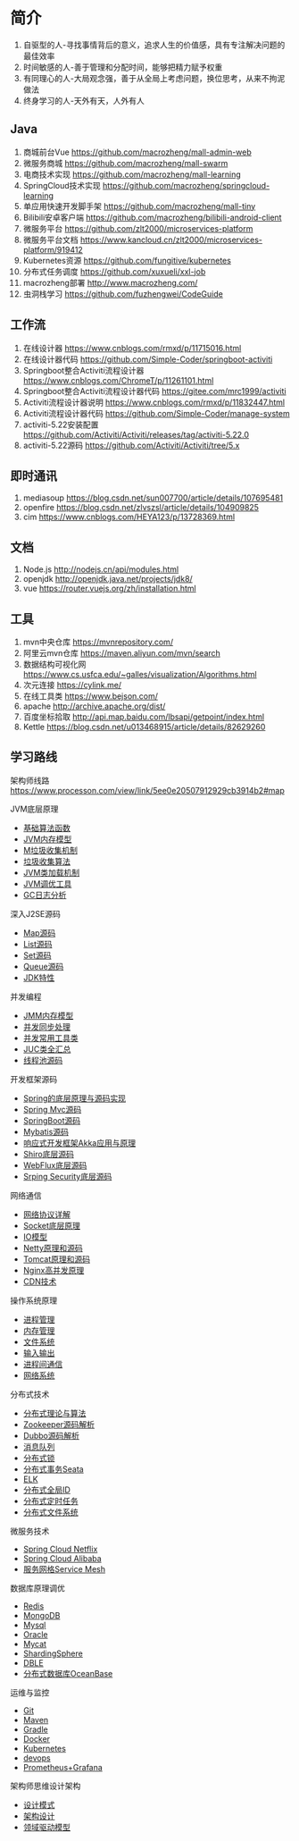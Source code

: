 # 简介
1. 自驱型的人-寻找事情背后的意义，追求人生的价值感，具有专注解决问题的最佳效率
2. 时间敏感的人-善于管理和分配时间，能够把精力赋予权重
3. 有同理心的人-大局观念强，善于从全局上考虑问题，换位思考，从来不拘泥做法
4. 终身学习的人-天外有天，人外有人

## Java
1. 商城前台Vue https://github.com/macrozheng/mall-admin-web
2. 微服务商城 https://github.com/macrozheng/mall-swarm
3. 电商技术实现 https://github.com/macrozheng/mall-learning
4. SpringCloud技术实现 https://github.com/macrozheng/springcloud-learning
5. 单应用快速开发脚手架 https://github.com/macrozheng/mall-tiny
6. Bilibili安卓客户端 https://github.com/macrozheng/bilibili-android-client
7. 微服务平台 https://github.com/zlt2000/microservices-platform
7. 微服务平台文档 https://www.kancloud.cn/zlt2000/microservices-platform/919412
8. Kubernetes资源 https://github.com/fungitive/kubernetes
9. 分布式任务调度 https://github.com/xuxueli/xxl-job
10. macrozheng部署 http://www.macrozheng.com/
11. 虫洞栈学习 https://github.com/fuzhengwei/CodeGuide

## 工作流
1. 在线设计器 https://www.cnblogs.com/rmxd/p/11715016.html
2. 在线设计器代码 https://github.com/Simple-Coder/springboot-activiti
3. Springboot整合Activiti流程设计器 https://www.cnblogs.com/ChromeT/p/11261101.html
4. Springboot整合Activiti流程设计器代码 https://gitee.com/mrc1999/activiti
5. Activiti流程设计器说明 https://www.cnblogs.com/rmxd/p/11832447.html
6. Activiti流程设计器代码 https://github.com/Simple-Coder/manage-system
7. activiti-5.22安装配置 https://github.com/Activiti/Activiti/releases/tag/activiti-5.22.0
8. activiti-5.22源码 https://github.com/Activiti/Activiti/tree/5.x

## 即时通讯
1. mediasoup https://blog.csdn.net/sun007700/article/details/107695481
2. openfire https://blog.csdn.net/zlvszsl/article/details/104909825
3. cim https://www.cnblogs.com/HEYA123/p/13728369.html

## 文档
1. Node.js http://nodejs.cn/api/modules.html
2. openjdk http://openjdk.java.net/projects/jdk8/
3. vue https://router.vuejs.org/zh/installation.html


## 工具
1. mvn中央仓库 https://mvnrepository.com/
2. 阿里云mvn仓库 https://maven.aliyun.com/mvn/search
3. 数据结构可视化网 https://www.cs.usfca.edu/~galles/visualization/Algorithms.html
4. 次元连接 https://cylink.me/
5. 在线工具类 https://www.bejson.com/
6. apache http://archive.apache.org/dist/
7. 百度坐标拾取 http://api.map.baidu.com/lbsapi/getpoint/index.html
8. Kettle https://blog.csdn.net/u013468915/article/details/82629260


## 学习路线
架构师线路 https://www.processon.com/view/link/5ee0e20507912929cb3914b2#map

JVM底层原理
 * [基础算法函数](/share/jvm/function.md)
 * [JVM内存模型](/share/jvm/index.md?id=_1-jvm内存模型)
 * [M垃圾收集机制](/share/jvm/index.md?id=_2-垃圾收集机制详解)
 * [垃圾收集算法](/share/jvm/index.md?id=_3-垃圾收集算法详解)
 * [JVM类加载机制](/share/jvm/index.md?id=_4-jvm类加载机制)
 * [JVM调优工具](/share/jvm/index.md?id=_5-jvm调优工具)
 * [GC日志分析](/share/jvm/index.md?id=_6-gc日志分析)

深入J2SE源码
 * [Map源码](/share/j2se/map)
 * [List源码](/share/j2se/list)
 * [Set源码](/share/j2se/set)
 * [Queue源码](/share/j2se/queue)
 * [JDK特性](/share/j2se/jdk)

并发编程
 * [JMM内存模型](/share/concurrent/jmm)
 * [并发同步处理](/share/concurrent/synchronized)
 * [并发常用工具类](/share/concurrent/juc)
 * [JUC类全汇总](/share/concurrent/juc2)
 * [线程池源码](/share/concurrent/thread)

开发框架源码
 * [Spring的底层原理与源码实现](/share/frame/spring)
 * [Spring Mvc源码](/share/frame/springmvc)
 * [SpringBoot源码](/share/frame/springboot)
 * [Mybatis源码](/share/frame/mybatis)
 * [响应式开发框架Akka应用与原理](/share/frame/akka)
 * [Shiro底层源码](/share/frame/shiro)
 * [WebFlux底层源码](/share/frame/webflux)
 * [Srping Security底层源码](/share/frame/springsecurity)

网络通信
 * [网络协议详解](/share/network/net)
 * [Socket底层原理](/share/network/socket)
 * [IO模型](/share/network/io)
 * [Netty原理和源码](/share/network/netty)
 * [Tomcat原理和源码](/share/network/tomcat)
 * [Nginx高并发原理](/share/network/nginx)
 * [CDN技术](/share/network/cdn)

操作系统原理
 * [进程管理](/share/os/index.md?id=_1-进程管理)
 * [内存管理](/share/os/index.md?id=_1-内存管理)
 * [文件系统](/share/os/index.md?id=_1-文件系统)
 * [输入输出](/share/os/index.md?id=_1-输入输出)
 * [进程间通信](/share/os/index.md?id=_1-进程间通信)
 * [网络系统](/share/os/index.md?id=_1-网络系统)

分布式技术
 * [分布式理论与算法](/share/distributed/cap)
 * [Zookeeper源码解析](/share/distributed/zookeeper)
 * [Dubbo源码解析](/share/distributed/dubbo)
 * [消息队列](/share/distributed/mq)
 * [分布式锁](/share/distributed/dislock)
 * [分布式事务Seata](/share/distributed/seata)
 * [ELK](/share/distributed/elk)
 * [分布式全局ID](/share/distributed/snowflake)
 * [分布式定时任务](/share/distributed/disjob)
 * [分布式文件系统](/share/distributed/dfs)

微服务技术
 * [Spring Cloud Netflix](/share/microservice/springcloud)
 * [Spring Cloud Alibaba](/share/microservice/springclouda)
 * [服务网格Service Mesh](/share/microservice/servicemesh)

数据库原理调优
 * [Redis](/linux/database/redis.md)
 * [MongoDB](/linux/database/mongodb)
 * [Mysql](/share/database/mysql)
 * [Oracle](/share/database/oracle)
 * [Mycat](/share/database/mycat)
 * [ShardingSphere](/share/database/shardingsphere)
 * [DBLE](/share/database/dble)
 * [分布式数据库OceanBase](/share/database/oceanbase)

运维与监控
 * [Git](/linux/deploy/gitlab)
 * [Maven](/share/monitor/maven)
 * [Gradle](/share/monitor/gradle)
 * [Docker](/linux/docker)
 * [Kubernetes](/share/monitor/k8s)
 * [devops](/share/monitor/devops)
 * [Prometheus+Grafana](/share/monitor/prometheus)

架构师思维设计架构
 * [设计模式](/share/designpattern/model)
 * [架构设计](/share/designpattern/design)
 * [领域驱动模型](/share/designpattern/ddd)
